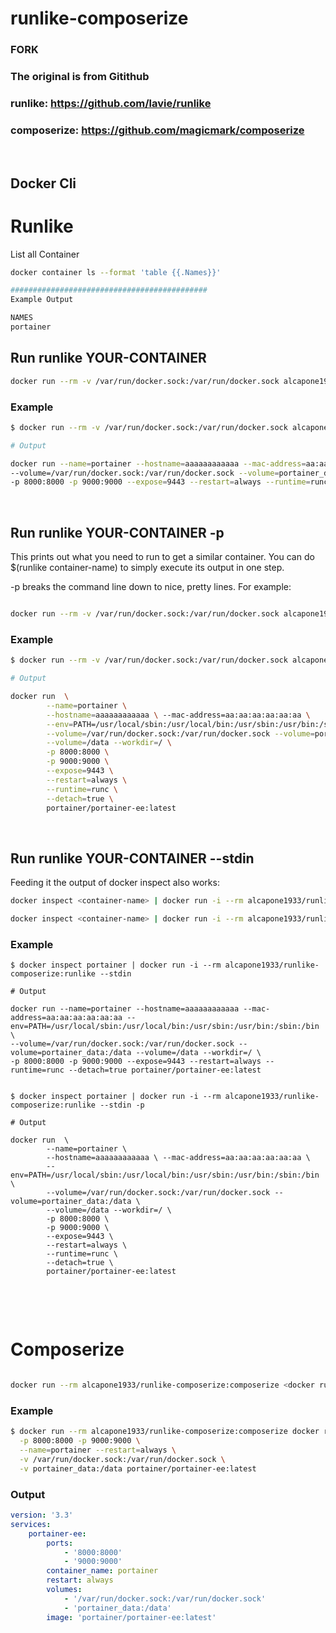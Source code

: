 # runlike-composerize

### FORK
### The original is from Gitithub
### runlike: https://github.com/lavie/runlike
### composerize: https://github.com/magicmark/composerize

&nbsp;

## Docker Cli


# Runlike

List all Container
```bash
docker container ls --format 'table {{.Names}}'

############################################
Example Output

NAMES
portainer
```

## Run runlike YOUR-CONTAINER 

```bash
docker run --rm -v /var/run/docker.sock:/var/run/docker.sock alcapone1933/runlike-composerize:runlike YOUR-CONTAINER 
```

### Example

```bash
$ docker run --rm -v /var/run/docker.sock:/var/run/docker.sock alcapone1933/runlike-composerize:runlike portianer

# Output

docker run --name=portainer --hostname=aaaaaaaaaaaa --mac-address=aa:aa:aa:aa:aa:aa --env=PATH=/usr/local/sbin:/usr/local/bin:/usr/sbin:/usr/bin:/sbin:/bin \
--volume=/var/run/docker.sock:/var/run/docker.sock --volume=portainer_data:/data --volume=/data --workdir=/ \
-p 8000:8000 -p 9000:9000 --expose=9443 --restart=always --runtime=runc --detach=true portainer/portainer-ee:latest
```

&nbsp;

## Run runlike YOUR-CONTAINER -p

This prints out what you need to run to get a similar container. You can do $(runlike container-name) to simply execute its output in one step.

-p breaks the command line down to nice, pretty lines. For example:

```bash

docker run --rm -v /var/run/docker.sock:/var/run/docker.sock alcapone1933/runlike-composerize:runlike -p YOUR-CONTAINER
```

### Example

```bash
$ docker run --rm -v /var/run/docker.sock:/var/run/docker.sock alcapone1933/runlike-composerize:runlike -p portianer

# Output

docker run  \
        --name=portainer \
        --hostname=aaaaaaaaaaaa \ --mac-address=aa:aa:aa:aa:aa:aa \
        --env=PATH=/usr/local/sbin:/usr/local/bin:/usr/sbin:/usr/bin:/sbin:/bin \
        --volume=/var/run/docker.sock:/var/run/docker.sock --volume=portainer_data:/data \
        --volume=/data --workdir=/ \
        -p 8000:8000 \
        -p 9000:9000 \
        --expose=9443 \
        --restart=always \
        --runtime=runc \
        --detach=true \
        portainer/portainer-ee:latest
```

&nbsp;

## Run runlike YOUR-CONTAINER --stdin

Feeding it the output of docker inspect also works:

```bash
docker inspect <container-name> | docker run -i --rm alcapone1933/runlike-composerize:runlike --stdin

docker inspect <container-name> | docker run -i --rm alcapone1933/runlike-composerize:runlike --stdin -p
```
### Example

```
$ docker inspect portainer | docker run -i --rm alcapone1933/runlike-composerize:runlike --stdin

# Output

docker run --name=portainer --hostname=aaaaaaaaaaaa --mac-address=aa:aa:aa:aa:aa:aa --env=PATH=/usr/local/sbin:/usr/local/bin:/usr/sbin:/usr/bin:/sbin:/bin \
--volume=/var/run/docker.sock:/var/run/docker.sock --volume=portainer_data:/data --volume=/data --workdir=/ \
-p 8000:8000 -p 9000:9000 --expose=9443 --restart=always --runtime=runc --detach=true portainer/portainer-ee:latest


$ docker inspect portainer | docker run -i --rm alcapone1933/runlike-composerize:runlike --stdin -p

# Output

docker run  \
        --name=portainer \
        --hostname=aaaaaaaaaaaa \ --mac-address=aa:aa:aa:aa:aa:aa \
        --env=PATH=/usr/local/sbin:/usr/local/bin:/usr/sbin:/usr/bin:/sbin:/bin \
        --volume=/var/run/docker.sock:/var/run/docker.sock --volume=portainer_data:/data \
        --volume=/data --workdir=/ \
        -p 8000:8000 \
        -p 9000:9000 \
        --expose=9443 \
        --restart=always \
        --runtime=runc \
        --detach=true \
        portainer/portainer-ee:latest
```

&nbsp;

&nbsp;

# Composerize

```bash

docker run --rm alcapone1933/runlike-composerize:composerize <docker run command>

```

### Example

```bash
$ docker run --rm alcapone1933/runlike-composerize:composerize docker run -d \
  -p 8000:8000 -p 9000:9000 \
  --name=portainer --restart=always \
  -v /var/run/docker.sock:/var/run/docker.sock \
  -v portainer_data:/data portainer/portainer-ee:latest
```
### Output
```yaml
version: '3.3'
services:
    portainer-ee:
        ports:
            - '8000:8000'
            - '9000:9000'
        container_name: portainer
        restart: always
        volumes:
            - '/var/run/docker.sock:/var/run/docker.sock'
            - 'portainer_data:/data'
        image: 'portainer/portainer-ee:latest'
```
